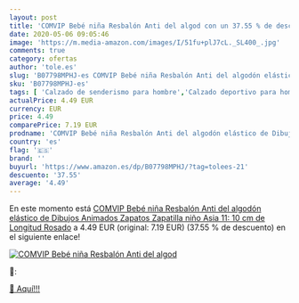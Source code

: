 ```yaml
---
layout: post
title: 'COMVIP Bebé niña Resbalón Anti del algod con un 37.55 % de descuento'
date: 2020-05-06 09:05:46
image: 'https://m.media-amazon.com/images/I/51fu+plJ7cL._SL400_.jpg'
comments: true
category: ofertas
author: 'tole.es'
slug: 'B07798MPHJ-es COMVIP Bebé niña Resbalón Anti del algodón elástico de...'
sku: 'B07798MPHJ-es'
tags: [ 'Calzado de senderismo para hombre','Calzado deportivo para hombre','Chanclas y sandalias de piscina para hombre','Zapatillas de senderismo para hombre','Zapatillas y calzado deportivo para hombre','Zapatos','Zapatos para hombre','Zapatos y complementos','zapatilla','zapatos', ]
actualPrice: 4.49 EUR
currency: EUR
price: 4.49
comparePrice: 7.19 EUR
prodname: 'COMVIP Bebé niña Resbalón Anti del algodón elástico de Dibujos Animados Zapatos Zapatilla niño Asia 11: 10 cm de Longitud Rosado'
country: 'es'
flag: '🇪🇸'
brand: ''
buyurl: 'https://www.amazon.es/dp/B07798MPHJ/?tag=tolees-21'
descuento: '37.55'
average: '4.49'
---
```


En este momento está [COMVIP Bebé niña Resbalón Anti del algodón elástico de Dibujos Animados Zapatos Zapatilla niño Asia 11: 10 cm de Longitud Rosado](https://www.amazon.es/dp/B07798MPHJ/?tag=tolees-21) a 4.49 EUR (original: 7.19 EUR) (37.55 %  de descuento) en el siguiente enlace!

[![COMVIP Bebé niña Resbalón Anti del algod](https://m.media-amazon.com/images/I/51fu+plJ7cL._SL400_.jpg)](https://www.amazon.es/dp/B07798MPHJ/?tag=tolees-21)

🔎:


[🛒 Aquí!!!](https://www.amazon.es/dp/B07798MPHJ/?tag=tolees-21)
